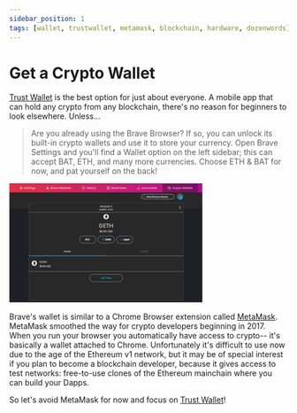 ```yaml
---
sidebar_position: 1
tags: [wallet, trustwallet, metamask, blockchain, hardware, dozenwords]
---
```


# Get a Crypto Wallet

[Trust Wallet](https://trustwallet.com/deeplink/) is the best option for just about everyone.  A mobile app that can hold any crypto from any blockchain, there's no reason for beginners to look elsewhere. Unless...

> Are you already using the Brave Browser? If so, you can unlock its built-in crypto wallets and use it to store your currency. Open Brave Settings and you'll find a Wallet option on the left sidebar; this can accept BAT, ETH, and many more currencies. Choose ETH & BAT for now, and pat yourself on the back!

![Brave Wallet screen](./imgs/BraveWallet.png)


Brave's wallet is similar to a Chrome Browser extension called [MetaMask](https://en.wikipedia.org/wiki/MetaMask).
MetaMask smoothed the way for crypto developers beginning in 2017. When you run your browser you automatically have access to crypto--  it's basically a wallet attached to Chrome. Unfortunately it's difficult to use now due to the age of the Ethereum v1 network, but it may be of special interest if you plan to become a blockchain developer, because it gives access to test networks: free-to-use clones of the Ethereum mainchain where you can build your Dapps.

So let's avoid MetaMask for now and focus on [Trust Wallet](https://trustwallet.com/deeplink/)!
